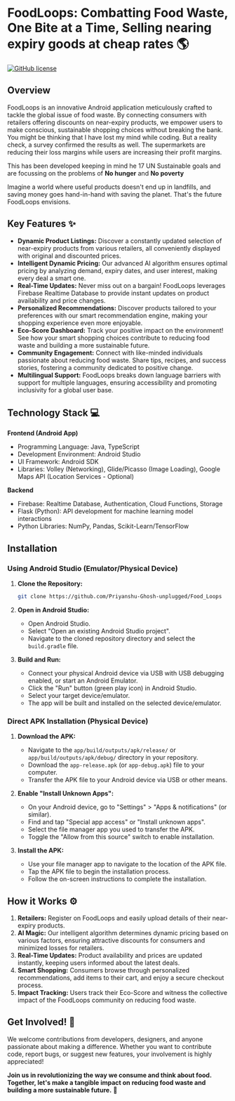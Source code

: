 # FoodLoops: Combatting Food Waste, One Bite at a Time, Selling nearing expiry goods at cheap rates 🌎

[![GitHub license](https://img.shields.io/badge/license-MIT-blue.svg)](https://opensource.org/licenses/MIT)

## Overview

FoodLoops is an innovative Android application meticulously crafted to tackle the global issue of food waste. By connecting consumers with retailers offering discounts on near-expiry products, we empower users to make conscious, sustainable shopping choices without breaking the bank. 
You might be thinking that I have lost my mind while coding. But a reality check, a survey confirmed the results as well. The supermarkets are reducing their loss margins while users are increasing their profit margins.

This has been developed keeping in mind he 17 UN Sustainable goals and are focussing on the problems of **No hunger** and **No poverty**

Imagine a world where useful products doesn't end up in landfills, and saving money goes hand-in-hand with saving the planet. That's the future FoodLoops envisions.

## Key Features ✨

- **Dynamic Product Listings:** Discover a constantly updated selection of near-expiry products from various retailers, all conveniently displayed with original and discounted prices.
- **Intelligent Dynamic Pricing:** Our advanced AI algorithm ensures optimal pricing by analyzing demand, expiry dates, and user interest, making every deal a smart one.
- **Real-Time Updates:** Never miss out on a bargain! FoodLoops leverages Firebase Realtime Database to provide instant updates on product availability and price changes.
- **Personalized Recommendations:** Discover products tailored to your preferences with our smart recommendation engine, making your shopping experience even more enjoyable.
- **Eco-Score Dashboard:** Track your positive impact on the environment! See how your smart shopping choices contribute to reducing food waste and building a more sustainable future.
- **Community Engagement:** Connect with like-minded individuals passionate about reducing food waste. Share tips, recipes, and success stories, fostering a community dedicated to positive change.
- **Multilingual Support:** FoodLoops breaks down language barriers with support for multiple languages, ensuring accessibility and promoting inclusivity for a global user base.

## Technology Stack 💻

**Frontend (Android App)**

* Programming Language: Java, TypeScript
* Development Environment: Android Studio
* UI Framework: Android SDK
* Libraries: Volley (Networking), Glide/Picasso (Image Loading), Google Maps API (Location Services - Optional)

**Backend**

* Firebase: Realtime Database, Authentication, Cloud Functions, Storage
* Flask (Python): API development for machine learning model interactions
* Python Libraries: NumPy, Pandas, Scikit-Learn/TensorFlow

## Installation

### Using Android Studio (Emulator/Physical Device)

1.  **Clone the Repository:**

    ```bash
    git clone https://github.com/Priyanshu-Ghosh-unplugged/Food_Loops
    ```

2.  **Open in Android Studio:**

    -   Open Android Studio.
    -   Select "Open an existing Android Studio project".
    -   Navigate to the cloned repository directory and select the `build.gradle` file.

3.  **Build and Run:**

    -   Connect your physical Android device via USB with USB debugging enabled, or start an Android Emulator.
    -   Click the "Run" button (green play icon) in Android Studio.
    -   Select your target device/emulator.
    -   The app will be built and installed on the selected device/emulator.

### Direct APK Installation (Physical Device)

1.  **Download the APK:**

    -   Navigate to the `app/build/outputs/apk/release/` or `app/build/outputs/apk/debug/` directory in your repository.
    -   Download the `app-release.apk` (or `app-debug.apk`) file to your computer.
    -   Transfer the APK file to your Android device via USB or other means.

2.  **Enable "Install Unknown Apps":**

    -   On your Android device, go to "Settings" > "Apps & notifications" (or similar).
    -   Find and tap "Special app access" or "Install unknown apps".
    -   Select the file manager app you used to transfer the APK.
    -   Toggle the "Allow from this source" switch to enable installation.

3.  **Install the APK:**

    -   Use your file manager app to navigate to the location of the APK file.
    -   Tap the APK file to begin the installation process.
    -   Follow the on-screen instructions to complete the installation.


## How it Works ⚙️

1. **Retailers:** Register on FoodLoops and easily upload details of their near-expiry products.
2. **AI Magic:** Our intelligent algorithm determines dynamic pricing based on various factors, ensuring attractive discounts for consumers and minimized losses for retailers.
3. **Real-Time Updates:** Product availability and prices are updated instantly, keeping users informed about the latest deals.
4. **Smart Shopping:** Consumers browse through personalized recommendations, add items to their cart, and enjoy a secure checkout process.
5. **Impact Tracking:** Users track their Eco-Score and witness the collective impact of the FoodLoops community on reducing food waste.

## Get Involved! 🤝

We welcome contributions from developers, designers, and anyone passionate about making a difference. Whether you want to contribute code, report bugs, or suggest new features, your involvement is highly appreciated!

**Join us in revolutionizing the way we consume and think about food. Together, let's make a tangible impact on reducing food waste and building a more sustainable future.** 💚
